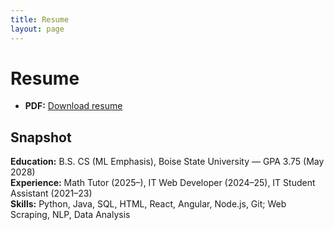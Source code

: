 ```yaml
---
title: Resume
layout: page
---
```


# Resume

- **PDF:** [Download resume](./TASSEN%20RAIHAN%20TRIMA_resume.pdf)

## Snapshot
**Education:** B.S. CS (ML Emphasis), Boise State University — GPA 3.75 (May 2028)  
**Experience:** Math Tutor (2025–), IT Web Developer (2024–25), IT Student Assistant (2021–23)  
**Skills:** Python, Java, SQL, HTML, React, Angular, Node.js, Git; Web Scraping, NLP, Data Analysis
